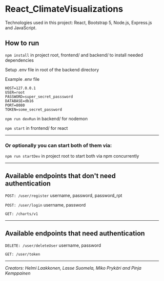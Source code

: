 # React_ClimateVisualizations

Technologies used in this project: React, Bootstrap 5, Node.js, Express.js and JavaScript.

## How to run

`npm install` in project root, frontend/ and backend/ to install needed dependencies

Setup .env file in root of the backend directory

Example .env file
```
HOST=127.0.0.1
USER=root
PASSWORD=super_secret_passsword
DATABASE=db16
PORT=8080
TOKEN=some_secret_password
```

`npm run devRun` in backend/ for nodemon

`npm start` in frontend/ for react 

--- 
### Or optionally you can start both of them via:

`npm run startDev` in project root to start both via npm concurrently

---

## Available endpoints that don't need authentication

`POST: /user/register` username, password, password_rpt

`POST: /user/login` username, password

`GET: /charts/v1`

---
## Available endpoints that need authentication
`DELETE: /user/deleteUser` username, password

`GET: /user/token`

---

*Creators: Helmi Laakkonen, Lasse Suomela, Miko Prykäri and Pinja Kemppainen*
